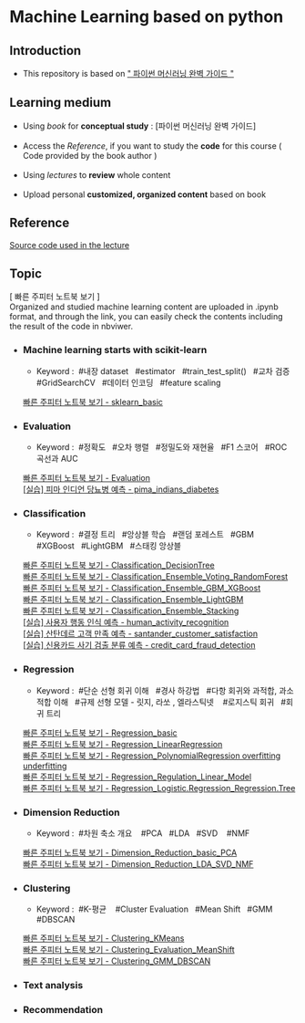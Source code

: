 # Machine Learning based on python

## Introduction
* This repository is based on [" 파이썬 머신러닝 완벽 가이드 "](https://www.inflearn.com/course/%ED%8C%8C%EC%9D%B4%EC%8D%AC-%EB%A8%B8%EC%8B%A0%EB%9F%AC%EB%8B%9D-%EC%99%84%EB%B2%BD%EA%B0%80%EC%9D%B4%EB%93%9C) <br>

## Learning medium

* Using *book* for __conceptual study__ : [파이썬 머신러닝 완벽 가이드]<br><br>
* Access the *Reference*, if you want to study the __code__ for this course ( Code provided by the book author )<br><br>
* Using *lectures* to __review__ whole content<br><br>
* Upload personal __customized, organized content__ based on book<br>

## Reference

[Source code used in the lecture](https://github.com/chulminkw/PerfectGuide)

## Topic

[ 빠른 주피터 노트북 보기 ] <br> Organized and studied machine learning content are uploaded in .ipynb format, and through the link, you can easily check the contents including the result of the code in nbviwer.

* ### Machine learning starts with scikit-learn
  * Keyword : &#160;#내장 dataset&#160;&#160; #estimator&#160;&#160; #train_test_split()&#160;&#160; #교차 검증&#160;&#160; #GridSearchCV&#160;&#160; #데이터 인코딩&#160;&#160; #feature scaling&#160;&#160; 
  
  [빠른 주피터 노트북 보기 - sklearn_basic ](https://nbviewer.jupyter.org/github/Jin-Baek/Machine_Learning-python/blob/main/sklearn_basic.ipynb)

* ### Evaluation
  * Keyword : &#160;#정확도&#160;&#160; #오차 행렬&#160;&#160; #정밀도와 재현율&#160;&#160; #F1 스코어&#160;&#160; #ROC 곡선과 AUC

  [빠른 주피터 노트북 보기 - Evaluation](https://nbviewer.jupyter.org/github/Jin-Baek/Machine_Learning-python/blob/main/Evaluation.ipynb)  
  [[실습] 피마 인디언 당뇨병 예측 - pima_indians_diabetes ](https://nbviewer.jupyter.org/github/Jin-Baek/Machine_Learning-python/blob/main/pima_indians_diabetes.ipynb) 

* ### Classification  
  * Keyword : &#160;#결정 트리&#160;&#160; #앙상블 학습&#160;&#160; #랜덤 포레스트&#160;&#160; #GBM&#160;&#160; #XGBoost&#160;&#160; #LightGBM&#160;&#160; #스태킹 앙상블&#160;&#160;

  [빠른 주피터 노트북 보기 - Classification_DecisionTree](https://nbviewer.jupyter.org/github/Jin-Baek/Machine_Learning-python/blob/main/Classification_DecisionTree.ipynb)  
  [빠른 주피터 노트북 보기 - Classification_Ensemble_Voting_RandomForest](https://nbviewer.jupyter.org/github/Jin-Baek/Machine_Learning-python/blob/main/Classification_Ensemble_Voting_RandomForest.ipynb)<br>
  [빠른 주피터 노트북 보기 - Classification_Ensemble_GBM_XGBoost](https://nbviewer.jupyter.org/github/Jin-Baek/Machine_Learning-python/blob/main/Classification_Ensemble_GBM_XGBoost.ipynb)<br>
  [빠른 주피터 노트북 보기 - Classification_Ensemble_LightGBM](https://nbviewer.jupyter.org/github/Jin-Baek/Machine_Learning-python/blob/main/Classification_Ensemble_LightGBM.ipynb)<br>
  [빠른 주피터 노트북 보기 - Classification_Ensemble_Stacking](https://nbviewer.jupyter.org/github/Jin-Baek/Machine_Learning-python/blob/main/Classification_Ensemble_Stacking.ipynb)<br>
  [[실습] 사용자 행동 인식 예측 - human_activity_recognition](https://nbviewer.jupyter.org/github/Jin-Baek/Machine_Learning-python/blob/main/human_activity_recognition.ipynb)<br>
  [[실습] 산탄데르 고객 만족 예측 - santander_customer_satisfaction](https://nbviewer.jupyter.org/github/Jin-Baek/Machine_Learning-python/blob/main/santander_customer_satisfaction.ipynb)<br>
  [[실습] 신용카드 사기 검출 분류 예측 - credit_card_fraud_detection](https://nbviewer.jupyter.org/github/Jin-Baek/Machine_Learning-python/blob/main/credit_card_fraud_%20detection.ipynb)

* ### Regression 
  * Keyword : &#160;#단순 선형 회귀 이해&#160;&#160; #경사 하강법&#160;&#160; #다항 회귀와 과적합, 과소적합 이해&#160;&#160; #규제 선형 모델 - 릿지, 라쏘 , 엘라스틱넷 &#160;&#160; #로지스틱 회귀&#160;&#160; #회귀 트리<br>
  
  [빠른 주피터 노트북 보기 - Regression_basic](https://nbviewer.jupyter.org/github/Jin-Baek/Machine_Learning-python/blob/main/Regression_basic.ipynb)<br>
  [빠른 주피터 노트북 보기 - Regression_LinearRegression](https://nbviewer.jupyter.org/github/Jin-Baek/Machine_Learning-python/blob/main/Regression_LinearRegression.ipynb)<br>
  [빠른 주피터 노트북 보기 - Regression_PolynomialRegression overfitting underfitting](https://nbviewer.jupyter.org/github/Jin-Baek/Machine_Learning-python/blob/main/Regression_PolynomialRegression_overfitting_underfitting.ipynb)<br>
  [빠른 주피터 노트북 보기 - Regression_Regulation_Linear_Model](https://nbviewer.jupyter.org/github/Jin-Baek/Machine_Learning-python/blob/main/Regression_Regulation_Linear_Model.ipynb)<br>
  [빠른 주피터 노트북 보기 - Regression_Logistic.Regression_Regression.Tree](https://nbviewer.jupyter.org/github/Jin-Baek/Machine_Learning-python/blob/main/Regression_Logistic.R_R.Tree.ipynb)<br>
* ### Dimension Reduction 
  * Keyword : &#160;#차원 축소 개요 &#160;&#160; #PCA&#160;&#160; #LDA&#160;&#160; #SVD &#160;&#160; #NMF&#160;&#160;<br>

  [빠른 주피터 노트북 보기 - Dimension_Reduction_basic_PCA](https://nbviewer.jupyter.org/github/Jin-Baek/Machine_Learning-python/blob/cc2a8e50f24d5837c3ecaf2afd831886dbe580e2/Dimension_Reduction_basic_PCA.ipynb)<br>
  [빠른 주피터 노트북 보기 - Dimension_Reduction_LDA_SVD_NMF](https://nbviewer.jupyter.org/github/Jin-Baek/Machine_Learning-python/blob/main/Dimension_Reduction_LDA_SVD_NMF.ipynb)<br>

* ### Clustering 
  * Keyword : &#160;#K-평균 &#160;&#160; #Cluster Evaluation&#160;&#160; #Mean Shift&#160;&#160; #GMM &#160;&#160; #DBSCAN&#160;&#160;<br>

  [빠른 주피터 노트북 보기 - Clustering_KMeans](https://nbviewer.jupyter.org/github/Jin-Baek/Machine_Learning-python/blob/main/Clustering_KMeans.ipynb)<br>
  [빠른 주피터 노트북 보기 - Clustering_Evaluation_MeanShift](https://nbviewer.jupyter.org/github/Jin-Baek/Machine_Learning-python/blob/main/Clustering_Evaluation_MeanShift.ipynb)<br>
  [빠른 주피터 노트북 보기 - Clustering_GMM_DBSCAN]()<br>

* ### Text analysis 

* ### Recommendation 

